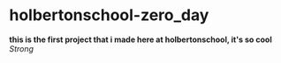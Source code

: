 # holbertonschool-zero_day
**this is the first project that i made here at holbertonschool, it's so cool** _Strong_
